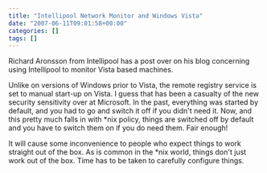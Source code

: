 ```yaml
---
title: "Intellipool Network Monitor and Windows Vista"
date: "2007-06-11T09:01:58+00:00"
categories: []
tags: []
---
```


Richard Aronsson from Intellipool has a post over on his blog concerning using Intellipool to monitor Vista based machines.

Unlike on versions of Windows prior to Vista, the remote registry service is set to manual start-up on Vista. I guess that has been a casualty of the new security sensitivity over at Microsoft. In the past, everything was started by default, and you had to go and switch it off if you didn't need it. Now, and this pretty much falls in with *nix policy, things are switched off by default and you have to switch them on if you do need them. Fair enough!

It will cause some inconvenience to people who expect things to work straight out of the box. As is common in the *nix world, things don't just work out of the box. Time has to be taken to carefully configure things.
